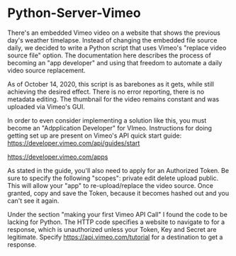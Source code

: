 # Python-Server-Vimeo
There's an embedded Vimeo video on a website that shows the previous day's weather timelapse. Instead of changing the embedded file source daily, we decided to write a Python script that uses Vimeo's "replace video source file" option. The documentation here describes the process of becoming an "app developer" and using that freedom to automate a daily video source replacement.

As of October 14, 2020, this script is as barebones as it gets, while still achieving the desired effect. There is no error reporting, there is no metadata editing. The thumbnail for the video remains constant and was uploaded via Vimeo's GUI.

In order to even consider implementing a solution like this, you must become an "Adpplication Developer" for VImeo. Instructions for doing getting set up are present on Vimeo's API quick start guide: https://developer.vimeo.com/api/guides/start

https://developer.vimeo.com/apps

As stated in the guide, you'll also need to apply for an Authorized Token. Be sure to specify the following "scopes": private edit delete upload public. This will allow your "app" to re-upload/replace the video source. Once granted, copy and save the Token, because it becomes hashed out and you can't see it again.

Under the section "making your first Vimeo API Call" I found the code to be lacking for Python. The HTTP code specifies a website to navigate to for a response, which is unauthorized unless your Token, Key and Secret are legitimate. Specify https://api.vimeo.com/tutorial for a destination to get a response.

